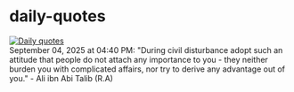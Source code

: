# daily-quotes
[![Daily quotes](https://github.com/ceepu8/daily-quotes/actions/workflows/daily-quote.yml/badge.svg)](https://github.com/ceepu8/daily-quotes/actions/workflows/daily-quote.yml)<br/>
September 04, 2025 at 04:40 PM: "During civil disturbance adopt such an attitude that people do not attach any importance to you - they neither burden you with complicated affairs, nor try to derive any advantage out of you." - Ali ibn Abi Talib (R.A)
